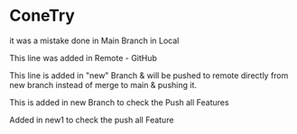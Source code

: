 # ConeTry
it was a mistake done in Main Branch in Local

This line was added in Remote - GitHub

This line is added in "new" Branch & will be pushed to remote directly from new branch instead of merge to main & pushing it.

This is added in new Branch to check the Push all Features

Added in new1 to check the push all Feature

